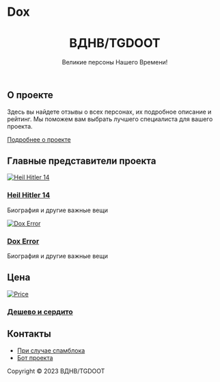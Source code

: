 # Dox
<!DOCTYPE html>
<html lang="en">
<head>
  <meta charset="UTF-8">
  <meta name="viewport" content="width=device-width, initial-scale=1.0">
  <title>ВДНВ/TGDOOT</title>
  <link rel="stylesheet" href="style.css">
</head>
<body>
  <div class="container">
    <header>
      <h1>ВДНВ/TGDOOT</h1>
      <p>Великие персоны Нашего Времени!</p>
    </header>
    <main>
      <section class="about-project">
        <h2>О проекте</h2>
        <p>Здесь вы найдете отзывы о всех персонах, их подробное описание и рейтинг. Мы поможем вам выбрать лучшего специалиста для вашего проекта.</p>
        <a href="https://t.me/TGDOOTchannel">Подробнее о проекте</a>
      </section>
      <section class="main-representatives">
        <h2>Главные представители проекта</h2>
        <div class="representative">
          <a href="https://t.me/HeilHitler14">
            <img src="images/heil_hitler_14.jpg" alt="Heil Hitler 14">
            <h3>Heil Hitler 14</h3>
          </a>
          <p>Биография и другие важные вещи</p>
        </div>
        <div class="representative">
          <a href="https://t.me/DoxError">
            <img src="images/dox_error.jpg" alt="Dox Error">
            <h3>Dox Error</h3>
          </a>
          <p>Биография и другие важные вещи</p>
        </div>
      </section>
      <section class="price">
        <h2>Цена</h2>
        <a href="https://t.me/+tU-MZCSNgec0MWY8">
          <img src="images/price.png" alt="Price">
          <h3>Дешево и сердито</h3>
        </a>
      </section>
      <section class="contacts">
        <h2>Контакты</h2>
        <ul>
          <li><a href="http://t.me/TGDOOTconnectionbot">При случае спамблока</a></li>
          <li><a href="http://t.me/TGDOOTbot">Бот проекта</a></li>
        </ul>
      </section>
    </main>
    <footer>
      <p>Copyright &copy; 2023 ВДНВ/TGDOOT</p>
    </footer>
  </div>
</body>
</html>
